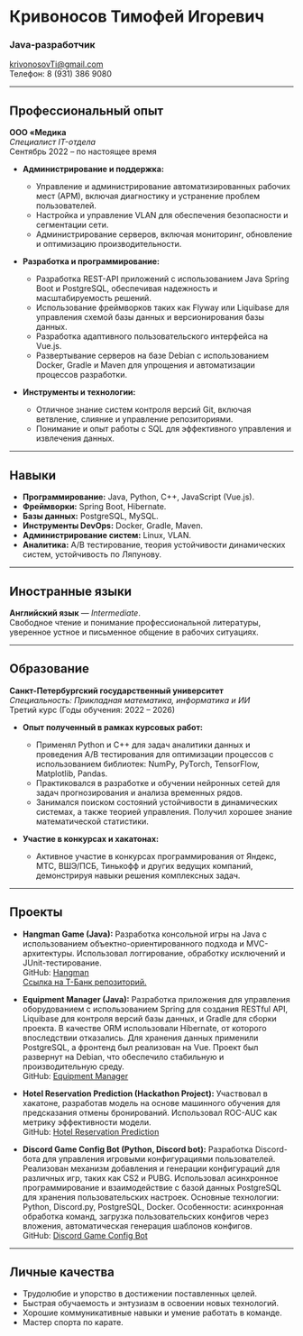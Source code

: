 # Кривоносов Тимофей Игоревич

### Java-разработчик

[krivonosovTi@gmail.com](mailto:krivonosovTi@gmail.com)  
Телефон: 8 (931) 386 9080

---

## Профессиональный опыт

**ООО «Медика**  
*Специалист IT-отдела*  
Сентябрь 2022 – по настоящее время  

- **Администрирование и поддержка:**
  - Управление и администрирование автоматизированных рабочих мест (АРМ), включая диагностику и устранение проблем пользователей.
  - Настройка и управление VLAN для обеспечения безопасности и сегментации сети.
  - Администрирование серверов, включая мониторинг, обновление и оптимизацию производительности.

- **Разработка и программирование:**
  - Разработка REST-API приложений с использованием Java Spring Boot и PostgreSQL, обеспечивая надежность и масштабируемость решений.
  - Использование фреймворков таких как Flyway или Liquibase для управления схемой базы данных и версионирования базы данных.
  - Разработка адаптивного пользовательского интерфейса на Vue.js.
  - Развертывание серверов на базе Debian с использованием Docker, Gradle и Maven для упрощения и автоматизации процессов разработки.

- **Инструменты и технологии:**
  - Отличное знание систем контроля версий Git, включая ветвление, слияние и управление репозиториями.
  - Понимание и опыт работы с SQL для эффективного управления и извлечения данных.

---

## Навыки

- **Программирование:** Java, Python, C++, JavaScript (Vue.js).
- **Фреймворки:** Spring Boot, Hibernate.
- **Базы данных:** PostgreSQL, MySQL.
- **Инструменты DevOps:** Docker, Gradle, Maven.
- **Администрирование систем:** Linux, VLAN.
- **Аналитика:** A/B тестирование, теория устойчивости динамических систем, устойчивость по Ляпунову.

---

## Иностранные языки

**Английский язык** — *Intermediate*.  
Свободное чтение и понимание профессиональной литературы, уверенное устное и письменное общение в рабочих ситуациях.

---

## Образование

**Санкт-Петербургский государственный университет**  
*Специальность: Прикладная математика, информатика и ИИ*  
Третий курс (Годы обучения: 2022 – 2026)

- **Опыт полученный в рамках курсовых работ:**
  - Применял Python и C++ для задач аналитики данных и проведения A/B тестирования для оптимизации процессов с использованием библиотек: NumPy, PyTorch, TensorFlow, Matplotlib, Pandas.
  - Практиковался в разработке и обучении нейронных сетей для задач прогнозирования и анализа временных рядов.
  - Занимался поиском состояний устойчивости в динамических системах, а также теорией управления. Получил хорошее знание математической статистики. 

- **Участие в конкурсах и хакатонах:**
  - Активное участие в конкурсах программирования от Яндекс, МТС, ВШЭ/ПСБ, Тинькофф и других ведущих компаний, демонстрируя навыки решения комплексных задач.

---

## Проекты

- **Hangman Game (Java):** Разработка консольной игры на Java с использованием объектно-ориентированного подхода и MVC-архитектуры. Использовал логгирование, обработку исключений и JUnit-тестирование.  
  GitHub: [Hangman](https://github.com/krivonosovti/hangman/tree/main/backend_academy_2024_project_1-java-krivonosovti)  
  [Ссылка на Т-Банк репозиторий.](https://github.com/central-university-dev/backend_academy_2024_project_1-java-krivonosovti)

- **Equipment Manager (Java):** Разработка приложения для управления оборудованием с использованием Spring для создания RESTful API, Liquibase для контроля версий базы данных, и Gradle для сборки проекта. В качестве ORM использовали Hibernate, от которого впоследствии отказались. Для хранения данных применили PostgreSQL, а фронтенд был реализован на Vue. Проект был развернут на Debian, что обеспечило стабильную и производительную среду.  
  GitHub: [Equipment Manager](https://github.com/krivonosovti/equipment_manager)

- **Hotel Reservation Prediction (Hackathon Project):** Участвовал в хакатоне, разработав модель на основе машинного обучения для предсказания отмены бронирований. Использовал ROC-AUC как метрику эффективности модели.  
  GitHub: [Hotel Reservation Prediction](https://colab.research.google.com/drive/1czFaqTUJUGFOxHlsUnGtUNuUnKGD17qK?usp=sharing)

- **Discord Game Config Bot (Python, Discord bot):** Разработка Discord-бота для управления игровыми конфигурациями пользователей. Реализован механизм добавления и генерации конфигураций для различных игр, таких как CS2 и PUBG. Использовал асинхронное программирование и взаимодействие с базой данных PostgreSQL для хранения пользовательских настроек. Основные технологии: Python, Discord.py, PostgreSQL, Docker. Особенности: асинхронная обработка команд, загрузка пользовательских конфигов через вложения, автоматическая генерация шаблонов конфигов.  
  GitHub: [Discord Game Config Bot](https://github.com/krivonosovti/DiscordBot_GameCFG)

---

## Личные качества

- Трудолюбие и упорство в достижении поставленных целей.
- Быстрая обучаемость и энтузиазм в освоении новых технологий.
- Хорошие коммуникативные навыки и умение работать в команде.
- Мастер спорта по карате.
